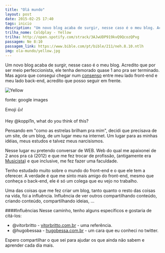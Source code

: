 ```yaml
---
title: "Olá mundo"
layout: post
date: 2015-02-25 17:40
tags: inicio
description: "Um novo blog acaba de surgir, nesse caso é o meu blog. Acredito que por ser meio perfeccionista, ele tenha demorado quase 1 ano pra ser terminado. Mas agora que consegui chegar num consenso entre meu lado front-end e meu lado back-end, acredito que posso seguir em frente."
trilha_nome: Coldplay - Yellow
trilha: http://open.spotify.com/strack/3AJwUDP919kvQ9QcozQPxg
passagem: Ne 8:10
passagem_link: https://www.bible.com/pt/bible/211/neh.8.10.ntlh
img: ola-mundo/yellow.jpg
---
```

Um novo blog acaba de surgir, nesse caso é o meu blog. Acredito que por ser meio perfeccionista, ele tenha demorado quase 1 ano pra ser terminado. Mas agora que consegui chegar num <a href="http://pt.wikipedia.org/wiki/Consenso" target="_blank">consenso</a> entre meu lado front-end e meu lado back-end, acredito que posso seguir em frente.

<!--more-->

![Yellow](/assets/media/ola-mundo/yellow.jpg)

<p class="img-legenda">fonte: google images</p>

Emoji :+1:!

Hey @koppl1n, what do you think of this?

Pensando em "como as estrelas brilham pra mim", decidi que precisava de um site, de um blog, de um lugar meu na internet. Um lugar para as minhas idéias, meus estudos e talvez meus narcisismos.

Nesse lugar eu pretendo conversar de WEB. Web do qual me apaixonei de 2 anos pra cá (2012) e que me fez trocar de profissão, (antigamente era <a href="http://pt.wiktionary.org/wiki/musicista" target="_blank">Musicista</a>) e que inclusive, me fez fazer uma faculdade.

Tenho estudado muito sobre o mundo do front-end e o que ele tem a oferecer. A verdade é que me sinto mais amigo do front-end, mesmo que conheça o back-end, ele é só um colega que eu vejo no trabalho.

Uma das coisas que me fez criar um blog, tanto quanto o resto das coisas na vida, foi a influência. Influência de ver outros compartilhando conteúdo, criando conteúdo, compartilhando ideias, ...

####Influências
Nesse caminho, tenho alguns específicos e gostaria de citá-los:

* @vitorbritto - [vitorbritto.com.br](http://www.vitorbritto.com.br/blog/) - uma referência.
* @hugobessaa - [hugobessa.com.br](http://www.hugobessa.com.br/) - um cara que eu conheci no twitter.

Espero compartilhar o que sei para ajudar os que ainda não sabem e aprender cada dia mais.
